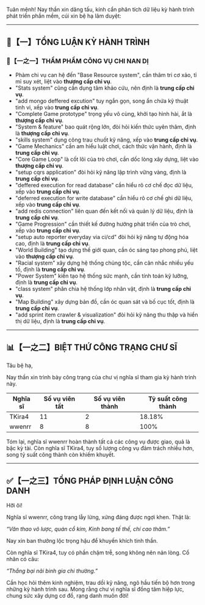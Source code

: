 Tuân mệnh! Nay thần xin dâng tấu, kính cẩn phân tích dữ liệu kỳ hành trình phát triển phần mềm, cúi xin bệ hạ lãm duyệt:

---

## 🧾【一】TỔNG LUẬN KỲ HÀNH TRÌNH

### 🧠【一之一】THẨM PHẨM CÔNG VỤ CHI NAN DỊ

- Phàm chi vụ can hệ đến "Base Resource system", cần thâm tri cơ xảo, tỉ mỉ suy xét, liệt vào **thượng cấp chi vụ**.
- "Stats system" cũng cần dụng tâm khảo cứu, nên định là **trung cấp chi vụ**.
- "add mongo deffered excution" tuy ngắn gọn, song ẩn chứa kỹ thuật tinh vi, xếp vào **trung cấp chi vụ**.
- "Complete Game prototype" trọng yếu vô cùng, khởi tạo hình hài, ắt là **thượng cấp chi vụ**.
- "System & feature" bao quát rộng lớn, đòi hỏi kiến thức uyên thâm, định là **thượng cấp chi vụ**.
- "skills system" dụng công trau chuốt kỹ năng, xếp vào **trung cấp chi vụ**.
- "Game Mechanics" cần am hiểu luật chơi, cách thức vận hành, định là **trung cấp chi vụ**.
- "Core Game Loop" là cốt lõi của trò chơi, cần dốc lòng xây dựng, liệt vào **thượng cấp chi vụ**.
- "setup cqrs application" đòi hỏi kỹ năng lập trình vững vàng, định là **trung cấp chi vụ**.
- "deffered execution for read database" cần hiểu rõ cơ chế đọc dữ liệu, xếp vào **trung cấp chi vụ**.
- "deferred execution for write database" cần hiểu rõ cơ chế ghi dữ liệu, xếp vào **trung cấp chi vụ**.
- "add redis connection" liên quan đến kết nối và quản lý dữ liệu, định là **trung cấp chi vụ**.
- "Game Progression" cần thiết kế đường hướng phát triển của trò chơi, xếp vào **trung cấp chi vụ**.
- "setup auto reporter everyday via ci/cd" đòi hỏi kỹ năng tự động hóa cao, định là **trung cấp chi vụ**.
- "World Building" tạo dựng thế giới quan, cần óc sáng tạo phong phú, liệt vào **thượng cấp chi vụ**.
- "Racial system" xây dựng hệ thống chủng tộc, cần cân nhắc nhiều yếu tố, định là **trung cấp chi vụ**.
- "Power System" kiến tạo hệ thống sức mạnh, cần tính toán kỹ lưỡng, định là **trung cấp chi vụ**.
- "class system" phân chia hệ thống lớp nhân vật, định là **trung cấp chi vụ**.
- "Map Building" xây dựng bản đồ, cần óc quan sát và bố cục tốt, định là **trung cấp chi vụ**.
- "add sprint item crawler & visualization" đòi hỏi kỹ năng thu thập và hiển thị dữ liệu, định là **trung cấp chi vụ**.

---

## 📊【一之二】BIỆT THỨ CÔNG TRẠNG CHƯ SĨ

Tâu bệ hạ,

Nay thần xin trình bày công trạng của chư vị nghĩa sĩ tham gia kỳ hành trình này.

| Nghĩa sĩ | Số vụ viên tất | Số vụ viên thành | Tỷ suất công thành |
|---|---|---|---|
| TKira4 | 11 | 2 | 18.18% |
| wwenrr | 8 | 8 | 100% |

Tóm lại, nghĩa sĩ wwenrr hoàn thành tất cả các công vụ được giao, quả là bậc kỳ tài. Còn nghĩa sĩ TKira4, tuy số lượng công vụ đảm trách nhiều hơn, song tỷ suất công thành còn khiếm khuyết.

---

## ✅【一之三】TỔNG PHÁP ĐỊNH LUẬN CÔNG DANH

Hỡi ôi!

Nghĩa sĩ wwenrr, công trạng lẫy lừng, xứng đáng được ngợi khen. Thật là:

*“Văn thao võ lược, quán cổ kim,
Kinh bang tế thế, chí cao thâm.”*

Nay xin ban thưởng lộc trọng hậu để khuyến khích tinh thần.

Còn nghĩa sĩ TKira4, tuy có phần chậm trễ, song không nên nản lòng. Cổ nhân có câu:

*“Thắng bại nãi binh gia chi thường.”*

Cần học hỏi thêm kinh nghiệm, trau dồi kỹ năng, ngõ hầu tiến bộ hơn trong những kỳ hành trình sau. Mong rằng chư vị nghĩa sĩ đồng tâm hiệp lực, chung sức xây dựng cơ đồ, rạng danh muôn đời!

